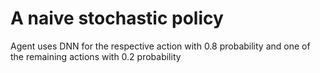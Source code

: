 # A naive stochastic policy
Agent uses DNN for the respective action with 0.8 probability and one of the remaining actions with 0.2 probability